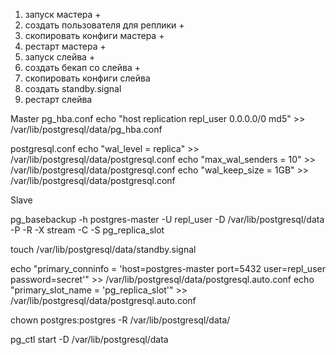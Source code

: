 1. запуск мастера +
2. создать пользователя для реплики +
3. скопировать конфиги мастера +
4. рестарт мастера +
5. запуск слейва +
6. создать бекап со слейва +
7. скопировать конфиги слейва
8. создать standby.signal
9. рестарт слейва


Master
pg_hba.conf
echo "host replication repl_user 0.0.0.0/0 md5" >> /var/lib/postgresql/data/pg_hba.conf

postgresql.conf
echo "wal_level = replica" >> /var/lib/postgresql/data/postgresql.conf
echo "max_wal_senders = 10" >> /var/lib/postgresql/data/postgresql.conf
echo "wal_keep_size = 1GB" >> /var/lib/postgresql/data/postgresql.conf


Slave

pg_basebackup -h postgres-master -U repl_user -D /var/lib/postgresql/data -P -R -X stream -C -S pg_replica_slot

touch /var/lib/postgresql/data/standby.signal

echo "primary_conninfo = 'host=postgres-master port=5432 user=repl_user password=secret'" >> /var/lib/postgresql/data/postgresql.auto.conf
echo "primary_slot_name = 'pg_replica_slot'" >> /var/lib/postgresql/data/postgresql.auto.conf

chown postgres:postgres -R /var/lib/postgresql/data/

pg_ctl start -D /var/lib/postgresql/data
